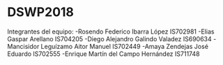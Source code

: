 ﻿# DSWP2018

Integrantes del equipo:
  -Rosendo Federico Ibarra López IS702981
  -Elias Gaspar Arellano IS704205
  -Diego Alejandro Galindo Valadez IS690634
  -Mancisidor Leguízamo Aitor Manuel IS702449
  -Amaya Zendejas José Eduardo IS702555
  -Enrique Martín del Campo Hernández IS711748
